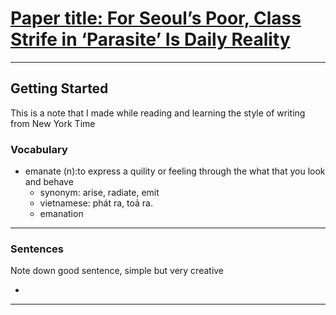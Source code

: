 # [Paper title: For Seoul’s Poor, Class Strife in ‘Parasite’ Is Daily Reality](https://www.nytimes.com/2020/02/29/world/asia/parasite-seoul-south-korea.html?action=click&module=Top%20Stories&pgtype=Homepage)
---
## Getting Started

This is a note that I made while reading and learning the style of writing from New York Time

### Vocabulary

* emanate (n):to express a quility or feeling through the what that you look and behave
   * synonym: arise, radiate, emit
   * vietnamese: phát ra, toả ra.
   * emanation

---
### Sentences


Note down good sentence, simple but very creative

* 
---

